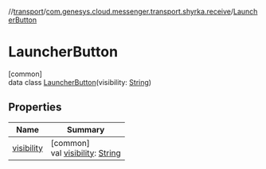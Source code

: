 //[transport](../../../index.md)/[com.genesys.cloud.messenger.transport.shyrka.receive](../index.md)/[LauncherButton](index.md)

# LauncherButton

[common]\
data class [LauncherButton](index.md)(visibility: [String](https://kotlinlang.org/api/latest/jvm/stdlib/kotlin/-string/index.html))

## Properties

| Name | Summary |
|---|---|
| [visibility](visibility.md) | [common]<br>val [visibility](visibility.md): [String](https://kotlinlang.org/api/latest/jvm/stdlib/kotlin/-string/index.html) |
